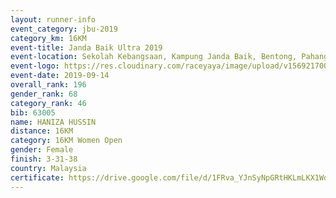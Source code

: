 ```yaml
---
layout: runner-info 
event_category: jbu-2019 
category_km: 16KM 
event-title: Janda Baik Ultra 2019
event-location: Sekolah Kebangsaan, Kampung Janda Baik, Bentong, Pahang, Malaysia 
event-logo: https://res.cloudinary.com/raceyaya/image/upload/v1569217009/logo/janda-baik_vch1pc.jpg 
event-date: 2019-09-14 
overall_rank: 196
gender_rank: 68
category_rank: 46
bib: 63005
name: HANIZA HUSSIN
distance: 16KM
category: 16KM Women Open
gender: Female
finish: 3-31-38
country: Malaysia
certificate: https://drive.google.com/file/d/1FRva_YJnSyNpGRtHKLmLKX1Wq8q6Abki/view?usp=sharing
---
```

